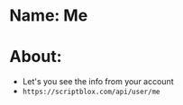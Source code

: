 # Name: Me
# About:
- Let's you see the info from your account
- ``` https://scriptblox.com/api/user/me ```
